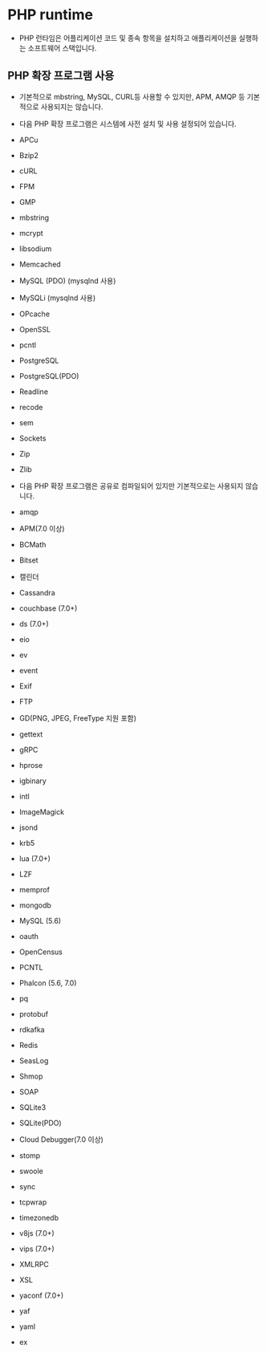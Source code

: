 # PHP runtime

- PHP 런타임은 어플리케이션 코드 및 종속 항목을 설치하고 애플리케이션을 실행하는 소프트웨어 스택입니다.

## PHP 확장 프로그램 사용
- 기본적으로 mbstring, MySQL, CURL등 사용할 수 있지만, APM, AMQP 등 기본적으로 사용되지는 않습니다.


- 다음 PHP 확장 프로그램은 시스템에 사전 설치 및 사용 설정되어 있습니다.

- APCu
- Bzip2
- cURL
- FPM
- GMP
- mbstring
- mcrypt
- libsodium
- Memcached
- MySQL (PDO) (mysqlnd 사용)
- MySQLi (mysqlnd 사용)
- OPcache
- OpenSSL
- pcntl
- PostgreSQL
- PostgreSQL(PDO)
- Readline
- recode
- sem
- Sockets
- Zip
- Zlib

- 다음 PHP 확장 프로그램은 공유로 컴파일되어 있지만 기본적으로는 사용되지 않습니다.

- amqp
- APM(7.0 이상)
- BCMath
- Bitset
- 캘린더
- Cassandra
- couchbase (7.0+)
- ds (7.0+)
- eio
- ev
- event
- Exif
- FTP
- GD(PNG, JPEG, FreeType 지원 포함)
- gettext
- gRPC
- hprose
- igbinary
- intl
- ImageMagick
- jsond
- krb5
- lua (7.0+)
- LZF
- memprof
- mongodb
- MySQL (5.6)
- oauth
- OpenCensus
- PCNTL
- Phalcon (5.6, 7.0)
- pq
- protobuf
- rdkafka
- Redis
- SeasLog
- Shmop
- SOAP
- SQLite3
- SQLite(PDO)
- Cloud Debugger(7.0 이상)
- stomp
- swoole
- sync
- tcpwrap
- timezonedb
- v8js (7.0+)
- vips (7.0+)
- XMLRPC
- XSL
- yaconf (7.0+)
- yaf
- yaml

- ex